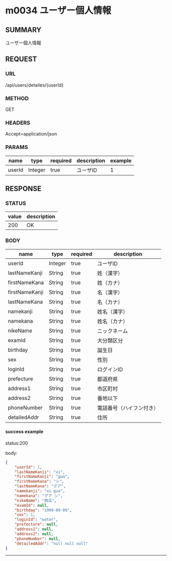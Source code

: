 # m0034 ユーザー個人情報

## SUMMARY

 ユーザー個人情報

## REQUEST

### URL

/api/users/detailes/{userId}

### METHOD

GET

### HEADERS

Accept=application/json


### PARAMS

| name | type | required | description | example |
|----- | -----| ----- | ----- | -----|
| userId | Integer | true | ユーザID  | 1 |

## RESPONSE

### STATUS

| value | description |
| ----- | -----|
| 200 | OK |

### BODY

| name | type | required | description |
| ----- | ----- | ----- | ----- |
| userId | Integer | true |  	ユーザID |
| lastNameKanji | String | true | 姓（漢字） |
| firstNameKana | String | true | 姓（カナ） |
| firstNameKanji | String | true | 名（漢字） |
| lastNameKana | String | true | 名（カナ） |
| namekanji | String | true | 姓名（漢字） |
| namekana | String | true | 姓名（カナ） |
| nikeName | String | true | ニックネーム |
| examId | String | true | 大分類区分  |
| birthday | String | true | 誕生日 |
| sex | String | true | 性別 |
| loginId | String | true |	ログインID |
| prefecture | String | true | 都道府県 |
| address1 | String | true | 市区町村 |
| address2 | String | true | 番地以下 |
| phoneNumber | String | true | 電話番号（ハイフン付き） |
| detailedAddr | String | true | 住所 |

#### success example

status:200

body:
```json
{
    "userId": 1,
    "lastNameKanji": "xi",
    "firstNameKanji": "gua",
    "firstNameKana": "シ",
    "lastNameKana": "グア",
    "namekanji": "xi gua",
    "namekana": "グア シ",
    "nikeName": "西瓜",
    "examId": null,
    "birthday": "1999-09-09",
    "sex": 1,
    "loginId": "water",
    "prefecture": null,
    "address1": null,
    "address2": null,
    "phoneNumber": null,
    "detailedAddr": "null null null"
}
```
* * *

